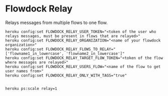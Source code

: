 # Flowdock Relay

Relays messages from multiple flows to one flow.

    heroku config:set FLOWDOCK_RELAY_USER_TOKEN="<token of the user who relays messages, must be present in flows that are relayed>"
    heroku config:set FLOWDOCK_RELAY_ORGANIZATION="<name of your flowdock organization>"
    heroku config:set FLOWDOCK_RELAY_FLOWS_TO_RELAY="['flowname1_in_lowercase', 'flowname2_in_lowercase']"
    heroku config:set FLOWDOCK_RELAY_TARGET_FLOW_TOKEN="<token of the flow where messages are relayed>"
    heroku config:set FLOWDOCK_RELAY_USERS_FLOW="<name of the flow to get user names from>"
    heroku config:set FLOWDOCK_RELAY_ONLY_WITH_TAGS="true"
    

    heroku ps:scale relay=1
